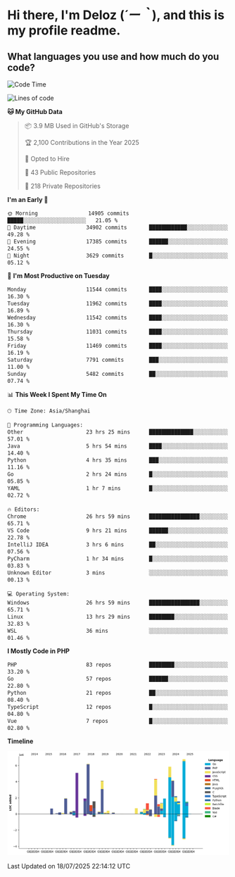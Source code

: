 # **Hi there, I'm Deloz (*´ー｀*), and this is my profile readme.**

## **What languages you use and how much do you code?**

<!--START_SECTION:waka-->
![Code Time](http://img.shields.io/badge/Code%20Time-6%2C916%20hrs%2019%20mins-blue)

![Lines of code](https://img.shields.io/badge/From%20Hello%20World%20I%27ve%20Written-58.6%20million%20lines%20of%20code-blue)

**🐱 My GitHub Data** 

> 📦 3.9 MB Used in GitHub's Storage 
 > 
> 🏆 2,100 Contributions in the Year 2025
 > 
> 💼 Opted to Hire
 > 
> 📜 43 Public Repositories 
 > 
> 🔑 218 Private Repositories 
 > 
**I'm an Early 🐤** 

```text
🌞 Morning                14905 commits       █████░░░░░░░░░░░░░░░░░░░░   21.05 % 
🌆 Daytime                34902 commits       ████████████░░░░░░░░░░░░░   49.28 % 
🌃 Evening                17385 commits       ██████░░░░░░░░░░░░░░░░░░░   24.55 % 
🌙 Night                  3629 commits        █░░░░░░░░░░░░░░░░░░░░░░░░   05.12 % 
```
📅 **I'm Most Productive on Tuesday** 

```text
Monday                   11544 commits       ████░░░░░░░░░░░░░░░░░░░░░   16.30 % 
Tuesday                  11962 commits       ████░░░░░░░░░░░░░░░░░░░░░   16.89 % 
Wednesday                11542 commits       ████░░░░░░░░░░░░░░░░░░░░░   16.30 % 
Thursday                 11031 commits       ████░░░░░░░░░░░░░░░░░░░░░   15.58 % 
Friday                   11469 commits       ████░░░░░░░░░░░░░░░░░░░░░   16.19 % 
Saturday                 7791 commits        ███░░░░░░░░░░░░░░░░░░░░░░   11.00 % 
Sunday                   5482 commits        ██░░░░░░░░░░░░░░░░░░░░░░░   07.74 % 
```


📊 **This Week I Spent My Time On** 

```text
🕑︎ Time Zone: Asia/Shanghai

💬 Programming Languages: 
Other                    23 hrs 25 mins      ██████████████░░░░░░░░░░░   57.01 % 
Java                     5 hrs 54 mins       ████░░░░░░░░░░░░░░░░░░░░░   14.40 % 
Python                   4 hrs 35 mins       ███░░░░░░░░░░░░░░░░░░░░░░   11.16 % 
Go                       2 hrs 24 mins       █░░░░░░░░░░░░░░░░░░░░░░░░   05.85 % 
YAML                     1 hr 7 mins         █░░░░░░░░░░░░░░░░░░░░░░░░   02.72 % 

🔥 Editors: 
Chrome                   26 hrs 59 mins      ████████████████░░░░░░░░░   65.71 % 
VS Code                  9 hrs 21 mins       ██████░░░░░░░░░░░░░░░░░░░   22.78 % 
IntelliJ IDEA            3 hrs 6 mins        ██░░░░░░░░░░░░░░░░░░░░░░░   07.56 % 
PyCharm                  1 hr 34 mins        █░░░░░░░░░░░░░░░░░░░░░░░░   03.83 % 
Unknown Editor           3 mins              ░░░░░░░░░░░░░░░░░░░░░░░░░   00.13 % 

💻 Operating System: 
Windows                  26 hrs 59 mins      ████████████████░░░░░░░░░   65.71 % 
Linux                    13 hrs 29 mins      ████████░░░░░░░░░░░░░░░░░   32.83 % 
WSL                      36 mins             ░░░░░░░░░░░░░░░░░░░░░░░░░   01.46 % 
```

**I Mostly Code in PHP** 

```text
PHP                      83 repos            ████████░░░░░░░░░░░░░░░░░   33.20 % 
Go                       57 repos            ██████░░░░░░░░░░░░░░░░░░░   22.80 % 
Python                   21 repos            ██░░░░░░░░░░░░░░░░░░░░░░░   08.40 % 
TypeScript               12 repos            █░░░░░░░░░░░░░░░░░░░░░░░░   04.80 % 
Vue                      7 repos             █░░░░░░░░░░░░░░░░░░░░░░░░   02.80 % 
```



**Timeline**

![Lines of Code chart](https://raw.githubusercontent.com/deloz/deloz/main/assets/bar_graph.png)


 Last Updated on 18/07/2025 22:14:12 UTC
<!--END_SECTION:waka-->
